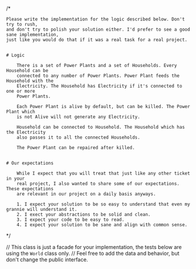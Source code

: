 /*

	Please write the implementation for the logic described below. Don't try to rush,
	and don't try to polish your solution either. I'd prefer to see a good sane implementation,
	just like you would do that if it was a real task for a real project.


	# Logic

		There is a set of Power Plants and a set of Households. Every Household can be
		connected to any number of Power Plants. Power Plant feeds the Household with the
		Electricity. The Household has Electricity if it's connected to one or more
		Power Plants.

		Each Power Plant is alive by default, but can be killed. The Power Plant which
		is not Alive will not generate any Electricity.

		Household can be connected to Household. The Household which has the Electricity
		also passes it to all the connected Households.

		The Power Plant can be repaired after killed.


	# Our expectations

		While I expect that you will treat that just like any other ticket in your
		real project, I also wanted to share some of our expectations. These expectations
		are relevant in our project on a daily basis anyways.

		1. I expect your solution to be so easy to understand that even my grannie will understand it.
		2. I exect your abstractions to be solid and clean.
		3. I expect your code to be easy to read.
		4. I expect your solution to be sane and align with common sense.
*/

//	This class is just a facade for your implementation, the tests below are using the `World` class only.
//	Feel free to add the data and behavior, but don't change the public interface.
